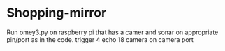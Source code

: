 # Shopping-mirror
Run omey3.py on raspberry pi that has a camer and sonar on appropriate pin/port as in the code.
trigger 4
echo 18
camera on camera port
